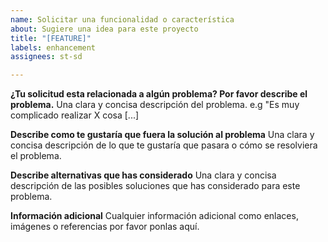 ```yaml
---
name: Solicitar una funcionalidad o característica
about: Sugiere una idea para este proyecto
title: "[FEATURE]"
labels: enhancement
assignees: st-sd

---
```


**¿Tu solicitud esta relacionada a algún problema? Por favor describe el problema.**
Una clara y concisa descripción del problema. e.g "Es muy complicado realizar X cosa [...]

**Describe como te gustaría que fuera la solución al problema**
Una clara y concisa descripción de lo que te gustaría que pasara o cómo se resolviera el problema.

**Describe alternativas que has considerado**
Una clara y concisa descripción de las posibles soluciones que has considerado para este problema.

**Información adicional**
Cualquier información adicional como enlaces, imágenes o referencias por favor ponlas aquí.
